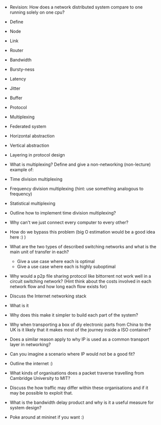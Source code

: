 - Revision: How does a network distributed system compare to one running solely on one cpu?
- Define
 - Node
 - Link
 - Router
 - Bandwidth
 - Bursty-ness
 - Latency
 - Jitter
 - Buffer
 - Protocol
 - Multiplexing
 - Federated system
 - Horizontal abstraction 
 - Vertical abstraction
 - Layering in protocol design

- What is multiplexing? Define and give a non-networking (non-lecture) example of: 
 - Time division multiplexing
 - Frequency division multiplexing (hint: use something analogous to frequency)
 - Statistical multiplexing
- Outline how to implement time division multiplexing?

- Why can't we just connect every computer to every other?
 - How do we bypass this problem (big O estimation would be a good idea here :) ) 
- What are the two types of described switching networks and what is the main unit of transfer in each?
  - Give a use case where each is optimal
  - Give a use case where each is highly suboptimal
- Why would a p2p file sharing protocol like bittorrent not work well in a circuit switching network? (Hint think about the costs involved in each network flow and how long each flow exists for)

- Discuss the Internet networking stack
 - What is it
 - Why does this make it simpler to build each part of the system?

- Why when transporting a box of diy electronic parts from China to the UK is it likely that it makes most of the journey inside a ISO container?
 - Does a similar reason apply to why IP is used as a common transport layer in networking?
 - Can you imagine a scenario where IP would not be a good fit?

- Outline the internet :)
 - What kinds of organisations does a packet traverse travelling from Cambridge University to MIT?
 - Discuss the how traffic may differ within these organisations and if it may be possible to exploit that.

- What is the bandwidth delay product and why is it a useful measure for system design?

- Poke around at mininet if you want :)
